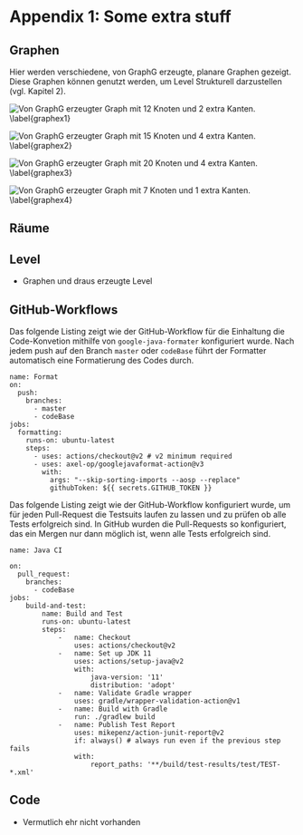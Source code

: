 # Appendix 1: Some extra stuff

<!--

Hier werden vermutlich viele Abbildungen von Graphen und Leveln zu finden sein

Platz für *wichtige* Materialien, die zu umfangreich für den eigentlichen Textteil sind.

Der Anhang gehört *nicht* zum Textteil (wird nicht zum Seitenumfang hinzugerechnet).
Der Umfang des Anhangs sollte möglichst klein sein!
-->

## Graphen

Hier werden verschiedene, von GraphG erzeugte, planare Graphen gezeigt. Diese Graphen können genutzt werden, um Level Strukturell darzustellen (vgl. Kapitel 2). 

![Von GraphG erzeugter Graph mit 12 Knoten und 2 extra Kanten. \label{graphex1}](figs/chapter4/gexample1.png)

![Von GraphG erzeugter Graph mit 15 Knoten und 4 extra Kanten. \label{graphex2}](figs/chapter4/gexample2.png)

![Von GraphG erzeugter Graph mit 20 Knoten und 4 extra Kanten. \label{graphex3}](figs/chapter4/gexample3.png)

![Von GraphG erzeugter Graph mit 7 Knoten und 1 extra Kanten. \label{graphex4}](figs/chapter4/gexample4.png)

## Räume 

## Level

- Graphen und draus erzeugte Level

## GitHub-Workflows

Das folgende Listing zeigt wie der GitHub-Workflow für die Einhaltung die Code-Konvetion mithilfe von `google-java-formater` konfiguriert wurde. Nach jedem push auf den Branch `master` oder `codeBase` führt der Formatter automatisch eine Formatierung des Codes durch. 

```
name: Format
on:
  push:
    branches:
      - master
      - codeBase
jobs:
  formatting:
    runs-on: ubuntu-latest
    steps:
      - uses: actions/checkout@v2 # v2 minimum required
      - uses: axel-op/googlejavaformat-action@v3
        with:
          args: "--skip-sorting-imports --aosp --replace"
          githubToken: ${{ secrets.GITHUB_TOKEN }}
```
Das folgende Listing zeigt wie der GitHub-Workflow konfiguriert wurde, um für jeden Pull-Request die Testsuits laufen zu lassen und zu prüfen ob alle Tests erfolgreich sind. In GitHub wurden die Pull-Requests so konfiguriert, das ein Mergen nur dann möglich ist, wenn alle Tests erfolgreich sind. 

```
name: Java CI

on: 
  pull_request:
    branches:
      - codeBase
jobs:
    build-and-test:
        name: Build and Test
        runs-on: ubuntu-latest
        steps:
            -   name: Checkout
                uses: actions/checkout@v2
            -   name: Set up JDK 11
                uses: actions/setup-java@v2
                with:
                    java-version: '11'
                    distribution: 'adopt'
            -   name: Validate Gradle wrapper
                uses: gradle/wrapper-validation-action@v1
            -   name: Build with Gradle
                run: ./gradlew build                
            -   name: Publish Test Report
                uses: mikepenz/action-junit-report@v2
                if: always() # always run even if the previous step fails
                with:
                    report_paths: '**/build/test-results/test/TEST-*.xml'
```



## Code

- Vermutlich ehr nicht vorhanden


